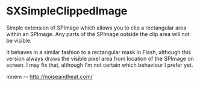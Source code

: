 SXSimpleClippedImage
====================

Simple extension of SPImage which allows you to clip a rectangular area
within an SPImage. Any parts of the SPImage outside the clip area will 
not be visible.

It behaves in a similar fashion to a rectangular mask in Flash, although
this version always draws the visible pixel area from location of the 
SPImage on screen. I may fix that, although I'm not certain which
behaviour I prefer yet.


mnem -- http://noiseandheat.com/
